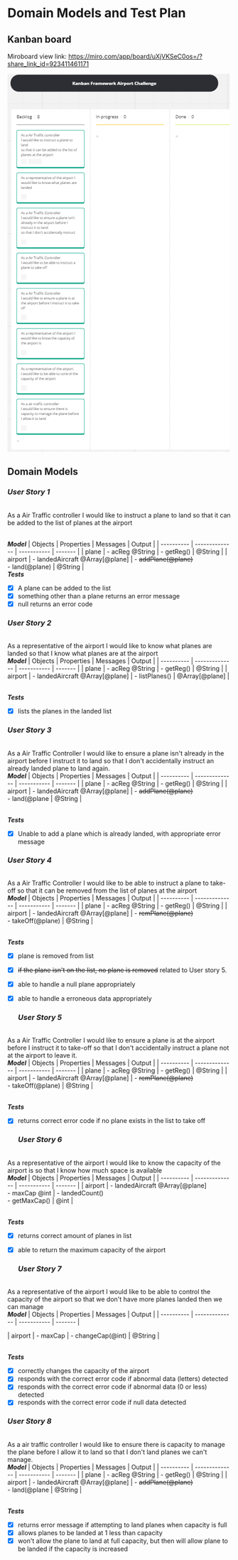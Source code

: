 # Domain Models and Test Plan

## Kanban board

Miroboard view link: https://miro.com/app/board/uXjVKSeC0os=/?share_link_id=923411461171

![Starting user stories](KanbanBoard-Start.png)

## Domain Models

### <b><i>User Story 1</i></b>
<br>As a Air Traffic controller I would like to instruct a plane to land so that it can be added to the list of planes at the airport

<br><b><i>Model</i></b>
| Objects    | Properties     | Messages    | Output  |
| ---------- | -------------- | ----------- | ------- |
| plane      | - acReg @String | - getReg() | @String | 
| airport     | - landedAircraft @Array[@plane] | - ~~addPlane(@plane)~~ <br> - land(@plane) | @String |
<br><b><i>Tests</i></b>
- [x] A plane can be added to the list
- [x] something other than a plane returns an error message
- [x] null returns an error code

### <b><i>User Story 2</i></b>
<br>As a representative of the airport I would like to know what planes are landed
so that I know what planes are at the airport
<br><b><i>Model</i></b>
| Objects    | Properties     | Messages    | Output  |
| ---------- | -------------- | ----------- | ------- |
| plane      | - acReg @String | - getReg() | @String | 
| airport     | - landedAircraft @Array[@plane] | - listPlanes() | @Array[@plane] |

<br><b><i>Tests</i></b>
- [x] lists the planes in the landed list

### <b><i>User Story 3</i></b>
<br>As a Air Traffic Controller I would like to ensure a plane isn't already in the airport before I instruct it to land so that I don't accidentally instruct an already landed plane to land again.
<br><b><i>Model</i></b>
| Objects    | Properties     | Messages    | Output  |
| ---------- | -------------- | ----------- | ------- |
| plane      | - acReg @String | - getReg() | @String | 
| airport     | - landedAircraft @Array[@plane] | -  ~~addPlane(@plane)~~ <br> - land(@plane | @String |

<br><b><i>Tests</i></b>
- [x] Unable to add a plane which is already landed, with appropriate error message

### <b><i>User Story 4</i></b>
<br>As a Air Traffic Controller I would like to be able to instruct a plane to take-off so that it can be removed from the list of planes at the airport
<br><b><i>Model</i></b>
| Objects    | Properties     | Messages    | Output  |
| ---------- | -------------- | ----------- | ------- |
| plane      | - acReg @String | - getReg() | @String | 
| airport     | - landedAircraft @Array[@plane] | - ~~remPlane(@plane)~~<br> - takeOff(@plane) | @String |

<br><b><i>Tests</i></b>
- [x] plane is removed from list
- [x] ~~if the plane isn't on the list, no plane is removed~~ related to User story 5.
- [x] able to handle a null plane appropriately
- [x] able to handle a erroneous data appropriately
  
  ### <b><i>User Story 5</i></b>
<br>As a Air Traffic Controller I would like to ensure a plane is at the airport before I instruct it to take-off so that I don't accidentally instruct a plane not at the airport to leave it.
<br><b><i>Model</i></b>
| Objects    | Properties     | Messages    | Output  |
| ---------- | -------------- | ----------- | ------- |
| plane      | - acReg @String | - getReg() | @String | 
| airport     | - landedAircraft @Array[@plane] | - ~~remPlane(@plane)~~<br> - takeOff(@plane) | @String |

<br><b><i>Tests</i></b>
- [x] returns correct error code if no plane exists in the list to take off

  ### <b><i>User Story 6</i></b>
<br>As a representative of the airport I would like to know the capacity of the airport is so that I know how much space is available
<br><b><i>Model</i></b>
| Objects    | Properties     | Messages    | Output  |
| ---------- | -------------- | ----------- | ------- |
| airport     | - landedAircraft @Array[@plane] <br> - maxCap @int | - landedCount() <br> - getMaxCap()  | @int |

<br><b><i>Tests</i></b>
- [x] returns correct amount of planes in list
- [x] able to return the maximum capacity of the airport 

  ### <b><i>User Story 7</i></b>
<br>As a representative of the airport I would like to be able to control the capacity of the airport so that we don't have more planes landed then we can manage
<br><b><i>Model</i></b>
| Objects    | Properties     | Messages    | Output  |
| ---------- | -------------- | ----------- | ------- |
 
| airport     | - maxCap | - changeCap(@int) | @String |

<br><b><i>Tests</i></b>
- [x] correctly changes the capacity of the airport
- [x] responds with the correct error code if abnormal data (letters) detected
- [x] responds with the correct error code if abnormal data (0 or less) detected
- [x] responds with the correct error code if null data detected

### <b><i>User Story 8</i></b>
<br>As a air traffic controller I would like to ensure there is capacity to manage the plane before I allow it to land so that I don't land planes we can't manage.
<br><b><i>Model</i></b>
| Objects    | Properties     | Messages    | Output  |
| ---------- | -------------- | ----------- | ------- |
| plane      | - acReg @String | - getReg() | @String | 
| airport     | - landedAircraft @Array[@plane] | -  ~~addPlane(@plane)~~ <br> - land(@plane | @String |

<br><b><i>Tests</i></b>
- [x] returns error message if attempting to land planes when capacity is full
- [x] allows planes to be landed at 1 less than capacity
- [x] won't allow the plane to land at full capacity, but then will allow plane to be landed if the capacity is increased 
